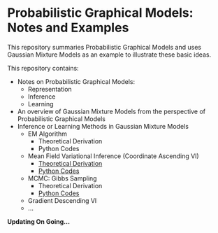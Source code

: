 # Probabilistic Graphical Models: Notes and Examples

This repository summaries Probabilistic Graphical Models and uses Gaussian Mixture Models as an example to illustrate these basic ideas.


This repository contains:

- Notes on Probabilistic Graphical Models: 
  - Representation
  - Inference
  - Learning
- An overview of Gaussian Mixture Models from the perspective of Probabilistic Graphical Models
- Inference or Learning Methods in Gaussian Mixture Models
  - EM Algorithm
    - Theoretical Derivation
    - Python Codes
  - Mean Field Variational Inference (Coordinate Ascending VI)
    - [Theoretical Derivation](https://github.com/hejj16/Gaussian-Mixture-Models/blob/main/Theoretical_Derivation/GMM_MFVI.pdf)
    - [Python Codes](https://github.com/hejj16/Gaussian-Mixture-Models/blob/main/Codes/GMM_MFVI.py)
  - MCMC: Gibbs Sampling
    - Theoretical Derivation
    - [Python Codes](https://github.com/hejj16/Gaussian-Mixture-Models/blob/main/Codes/GMM_GibbsSampling.py)
  - Gradient Descending VI
  - ...
  
  
  
    

**Updating On Going...**
